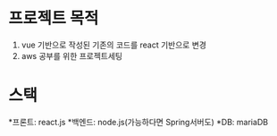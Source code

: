 프로젝트 목적
============
1. vue 기반으로 작성된 기존의 코드를 react 기반으로 변경
2. aws 공부를 위한 프로젝트세팅

스택
====
*프론트: react.js
*백엔드: node.js(가능하다면 Spring서버도)
*DB: mariaDB

